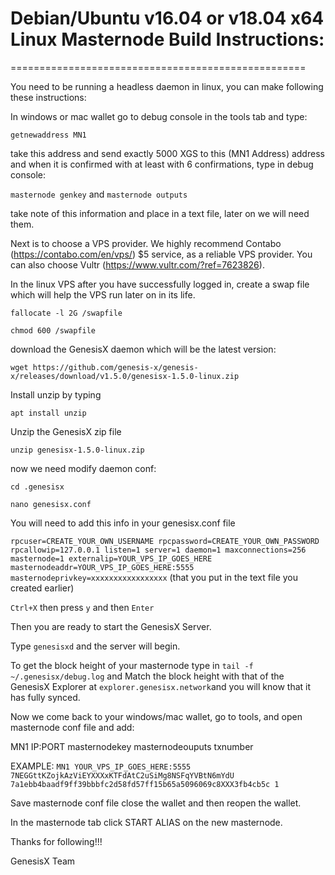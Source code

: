 # Debian/Ubuntu v16.04 or v18.04 x64 Linux Masternode Build Instructions:
===================================================

You need to be running a headless daemon in linux, you can make following these instructions:

In windows or mac wallet go to debug console in the tools tab and type:

`getnewaddress MN1`

take this address and send exactly 5000 XGS to this (MN1 Address) address and when it is confirmed with at least with 6 confirmations, type in debug console:

`masternode genkey`
and
`masternode outputs`

take note of this information and place in a text file, later on we will need them.

Next is to choose a VPS provider. We highly recommend Contabo (https://contabo.com/en/vps/) $5 service, as a reliable VPS provider. You can also choose Vultr (https://www.vultr.com/?ref=7623826).

In the linux VPS after you have successfully logged in, create a swap file which will help the VPS run later on in its life.

`fallocate -l 2G /swapfile`

`chmod 600 /swapfile`

download the GenesisX daemon which will be the latest version:

`wget https://github.com/genesis-x/genesis-x/releases/download/v1.5.0/genesisx-1.5.0-linux.zip`

Install unzip by typing

`apt install unzip`

Unzip the GenesisX zip file

`unzip genesisx-1.5.0-linux.zip`

now we need modify daemon conf:

`cd .genesisx`

`nano genesisx.conf`

You will need to add this info in your genesisx.conf file

`rpcuser=CREATE_YOUR_OWN_USERNAME
rpcpassword=CREATE_YOUR_OWN_PASSWORD
rpcallowip=127.0.0.1
listen=1
server=1
daemon=1
maxconnections=256
masternode=1
externalip=YOUR_VPS_IP_GOES_HERE
masternodeaddr=YOUR_VPS_IP_GOES_HERE:5555
masternodeprivkey=xxxxxxxxxxxxxxxxx` (that you put in the text file you created earlier)

`Ctrl+X` then press `y` and then `Enter`

Then you are ready to start the GenesisX Server.

Type `genesisxd` and the server will begin.

To get the block height of your masternode type in `tail -f ~/.genesisx/debug.log` and Match the block height with that of the GenesisX Explorer at `explorer.genesisx.network`and you will know that it has fully synced.

Now we come back to your windows/mac wallet, go to tools, and open masternode conf file and add:

MN1 IP:PORT masternodekey masternodeouputs txnumber

EXAMPLE: `MN1 YOUR_VPS_IP_GOES_HERE:5555 7NEGGttKZojkAzViEYXXXxKTFdAtC2uSiMg8NSFqYVBtN6mYdU 7a1ebb4baadf9ff39bbbfc2d58fd57ff15b65a5096069c8XXX3fb4cb5c 1`

Save masternode conf file close the wallet and then reopen the wallet. 

In the masternode tab click START ALIAS on the new masternode.

Thanks for following!!!

GenesisX Team
